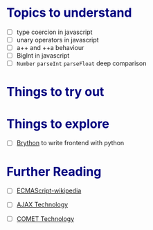 <h1 style="color:navy">Topics to understand</h1>

- [ ] type coercion in javascript
- [ ] unary operators in javascript
- [ ] a++ and ++a behaviour
- [ ] BigInt in javascript
- [ ] `Number` `parseInt`  `parseFloat` deep comparison

<h1 style="color:navy">Things to try out</h1>
<h1 style="color:navy">Things to explore</h1>

- [ ] [Brython](https://brython.info/index.html) to write frontend with python
<h1 style="color:navy">Further Reading</h1>

- [ ] [ECMAScript-wikipedia](https://en.wikipedia.org/wiki/ECMAScript)
- [ ] [AJAX Technology](https://en.wikipedia.org/wiki/Ajax_(programming))
- [ ] [COMET Technology](https://en.wikipedia.org/wiki/Comet_(programming))

